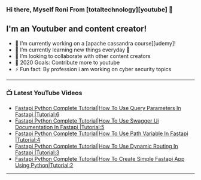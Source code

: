 ### Hi there, Myself Roni From [totaltechnology][youtube] 👋

## I'm an Youtuber and content creator!
- 🔭 I’m currently working on a [apache cassandra course][udemy]!
- 🌱 I’m currently learning new things everyday 🤣
- 👯 I’m looking to collaborate with other content creators
- 🥅 2020 Goals: Contribute more to youtube
- ⚡ Fun fact: By profession i am working on cyber security topics



---

### 📺 Latest YouTube Videos
<!-- YOUTUBE:START -->
- [Fastapi Python Complete Tutorial|How To Use Query Parameters In Fastapi |Tutorial:6](https://www.youtube.com/watch?v=sEk8WqCeQxM)
- [Fastapi Python Complete Tutorial|How To Use Swagger Ui Documentation In Fastapi |Tutorial:5](https://www.youtube.com/watch?v=RTXjYUevuX4)
- [Fastapi Python Complete Tutorial|How To Use Path Variable In Fastapi |Tutorial:4](https://www.youtube.com/watch?v=TBiryL7rfeA)
- [Fastapi Python Complete Tutorial|How To Use Dynamic Routing In Fastapi |Tutorial:3](https://www.youtube.com/watch?v=UjPqvE-IvnU)
- [Fastapi Python Complete Tutorial|How To Create Simple Fastapi App Using Python|Tutorial:2](https://www.youtube.com/watch?v=mjY6XlTLao4)
<!-- YOUTUBE:END -->

---


